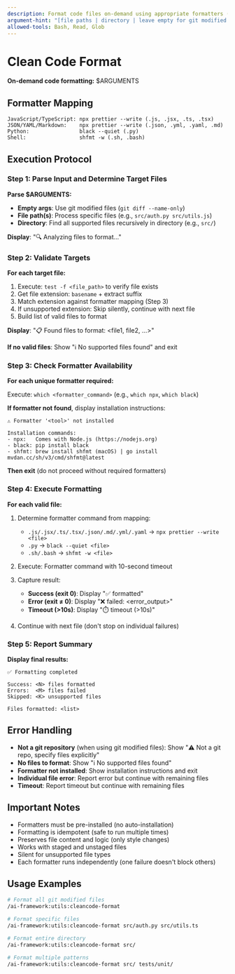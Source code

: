 ```yaml
---
description: Format code files on-demand using appropriate formatters (prettier, black, shfmt)
argument-hint: "[file paths | directory | leave empty for git modified files]"
allowed-tools: Bash, Read, Glob
---
```


# Clean Code Format

**On-demand code formatting:** $ARGUMENTS

## Formatter Mapping

```
JavaScript/TypeScript: npx prettier --write (.js, .jsx, .ts, .tsx)
JSON/YAML/Markdown:    npx prettier --write (.json, .yml, .yaml, .md)
Python:                black --quiet (.py)
Shell:                 shfmt -w (.sh, .bash)
```

## Execution Protocol

### Step 1: Parse Input and Determine Target Files

**Parse $ARGUMENTS:**

- **Empty args**: Use git modified files (`git diff --name-only`)
- **File path(s)**: Process specific files (e.g., `src/auth.py src/utils.js`)
- **Directory**: Find all supported files recursively in directory (e.g., `src/`)

**Display**: "🔍 Analyzing files to format..."

### Step 2: Validate Targets

**For each target file:**

1. Execute: `test -f <file_path>` to verify file exists
2. Get file extension: `basename` + extract suffix
3. Match extension against formatter mapping (Step 3)
4. If unsupported extension: Skip silently, continue with next file
5. Build list of valid files to format

**Display**: "📋 Found <N> files to format: <file1, file2, ...>"

**If no valid files**: Show "ℹ️ No supported files found" and exit

### Step 3: Check Formatter Availability

**For each unique formatter required:**

Execute: `which <formatter_command>` (e.g., `which npx`, `which black`)

**If formatter not found**, display installation instructions:

```
⚠️ Formatter '<tool>' not installed

Installation commands:
- npx:   Comes with Node.js (https://nodejs.org)
- black: pip install black
- shfmt: brew install shfmt (macOS) | go install mvdan.cc/sh/v3/cmd/shfmt@latest
```

**Then exit** (do not proceed without required formatters)

### Step 4: Execute Formatting

**For each valid file:**

1. Determine formatter command from mapping:
   - `.js/.jsx/.ts/.tsx/.json/.md/.yml/.yaml` → `npx prettier --write <file>`
   - `.py` → `black --quiet <file>`
   - `.sh/.bash` → `shfmt -w <file>`

2. Execute: Formatter command with 10-second timeout

3. Capture result:
   - **Success (exit 0)**: Display "✅ <filename> formatted"
   - **Error (exit ≠ 0)**: Display "❌ <filename> failed: <error_output>"
   - **Timeout (>10s)**: Display "⏱️ <filename> timeout (>10s)"

4. Continue with next file (don't stop on individual failures)

### Step 5: Report Summary

**Display final results:**

```
✅ Formatting completed

Success: <N> files formatted
Errors:  <M> files failed
Skipped: <K> unsupported files

Files formatted: <list>
```

## Error Handling

- **Not a git repository** (when using git modified files): Show "⚠️ Not a git repo, specify files explicitly"
- **No files to format**: Show "ℹ️ No supported files found"
- **Formatter not installed**: Show installation instructions and exit
- **Individual file error**: Report error but continue with remaining files
- **Timeout**: Report timeout but continue with remaining files

## Important Notes

- Formatters must be pre-installed (no auto-installation)
- Formatting is idempotent (safe to run multiple times)
- Preserves file content and logic (only style changes)
- Works with staged and unstaged files
- Silent for unsupported file types
- Each formatter runs independently (one failure doesn't block others)

## Usage Examples

```bash
# Format all git modified files
/ai-framework:utils:cleancode-format

# Format specific files
/ai-framework:utils:cleancode-format src/auth.py src/utils.ts

# Format entire directory
/ai-framework:utils:cleancode-format src/

# Format multiple patterns
/ai-framework:utils:cleancode-format src/ tests/unit/
```
